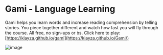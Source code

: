 # Gami - Language Learning

Gami helps you learn words and increase reading comprehension by telling stories. You piece together different and watch how fast you will fly through the course. All free, no sign-ups or bs. Click here to play: [https://klayza.github.io/gami](https://klayza.github.io/Gami/)



![image](https://github.com/user-attachments/assets/ee9b9f46-9c3e-435e-8ca8-c1c12a8e387f)
